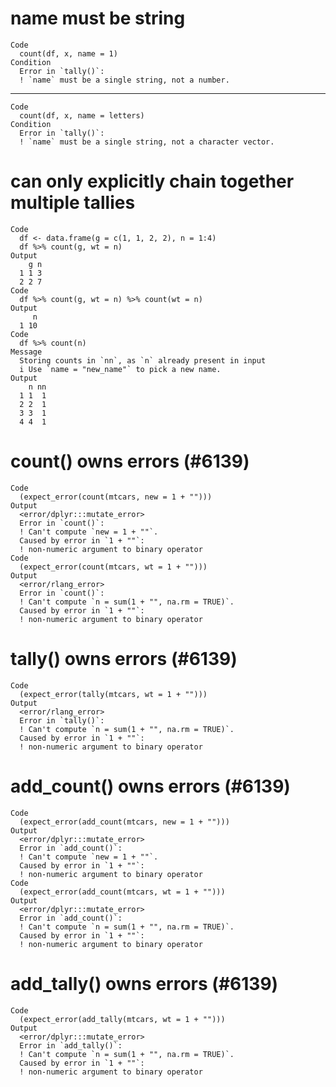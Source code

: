 # name must be string

    Code
      count(df, x, name = 1)
    Condition
      Error in `tally()`:
      ! `name` must be a single string, not a number.

---

    Code
      count(df, x, name = letters)
    Condition
      Error in `tally()`:
      ! `name` must be a single string, not a character vector.

# can only explicitly chain together multiple tallies

    Code
      df <- data.frame(g = c(1, 1, 2, 2), n = 1:4)
      df %>% count(g, wt = n)
    Output
        g n
      1 1 3
      2 2 7
    Code
      df %>% count(g, wt = n) %>% count(wt = n)
    Output
         n
      1 10
    Code
      df %>% count(n)
    Message
      Storing counts in `nn`, as `n` already present in input
      i Use `name = "new_name"` to pick a new name.
    Output
        n nn
      1 1  1
      2 2  1
      3 3  1
      4 4  1

# count() owns errors (#6139)

    Code
      (expect_error(count(mtcars, new = 1 + "")))
    Output
      <error/dplyr:::mutate_error>
      Error in `count()`:
      ! Can't compute `new = 1 + ""`.
      Caused by error in `1 + ""`:
      ! non-numeric argument to binary operator
    Code
      (expect_error(count(mtcars, wt = 1 + "")))
    Output
      <error/rlang_error>
      Error in `count()`:
      ! Can't compute `n = sum(1 + "", na.rm = TRUE)`.
      Caused by error in `1 + ""`:
      ! non-numeric argument to binary operator

# tally() owns errors (#6139)

    Code
      (expect_error(tally(mtcars, wt = 1 + "")))
    Output
      <error/rlang_error>
      Error in `tally()`:
      ! Can't compute `n = sum(1 + "", na.rm = TRUE)`.
      Caused by error in `1 + ""`:
      ! non-numeric argument to binary operator

# add_count() owns errors (#6139)

    Code
      (expect_error(add_count(mtcars, new = 1 + "")))
    Output
      <error/dplyr:::mutate_error>
      Error in `add_count()`:
      ! Can't compute `new = 1 + ""`.
      Caused by error in `1 + ""`:
      ! non-numeric argument to binary operator
    Code
      (expect_error(add_count(mtcars, wt = 1 + "")))
    Output
      <error/dplyr:::mutate_error>
      Error in `add_count()`:
      ! Can't compute `n = sum(1 + "", na.rm = TRUE)`.
      Caused by error in `1 + ""`:
      ! non-numeric argument to binary operator

# add_tally() owns errors (#6139)

    Code
      (expect_error(add_tally(mtcars, wt = 1 + "")))
    Output
      <error/dplyr:::mutate_error>
      Error in `add_tally()`:
      ! Can't compute `n = sum(1 + "", na.rm = TRUE)`.
      Caused by error in `1 + ""`:
      ! non-numeric argument to binary operator

